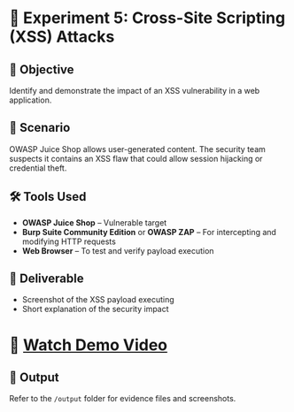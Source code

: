 # 🧪 Experiment 5: Cross-Site Scripting (XSS) Attacks

## 🧠 Objective  
Identify and demonstrate the impact of an XSS vulnerability in a web application.

## 🏢 Scenario  
OWASP Juice Shop allows user-generated content. The security team suspects it contains an XSS flaw that could allow session hijacking or credential theft.

## 🛠️ Tools Used  
- **OWASP Juice Shop** – Vulnerable target  
- **Burp Suite Community Edition** or **OWASP ZAP** – For intercepting and modifying HTTP requests  
- **Web Browser** – To test and verify payload execution

## 📄 Deliverable  
- Screenshot of the XSS payload executing  
- Short explanation of the security impact

#  🎥 [Watch Demo Video]()

## 📁 Output  
Refer to the `/output` folder for evidence files and screenshots.

